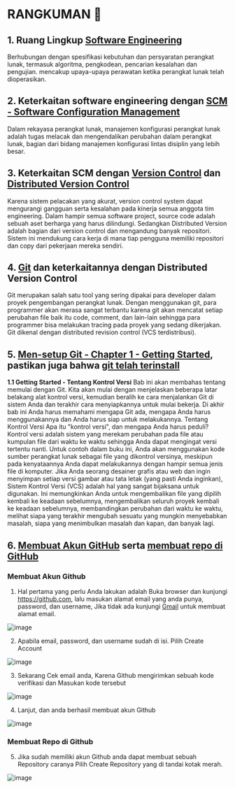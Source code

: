  # RANGKUMAN 📖

## 1. Ruang Lingkup [Software Engineering](https://en.wikipedia.org/wiki/Software_engineering)
Berhubungan dengan spesifikasi kebutuhan dan persyaratan perangkat lunak, termasuk algoritma, pengkodean, pencarian kesalahan dan pengujian. mencakup upaya-upaya perawatan ketika perangkat lunak telah dioperasikan.

## 2. Keterkaitan software engineering dengan [SCM - Software Configuration Management](https://en.wikipedia.org/wiki/Software_configuration_management)
Dalam rekayasa perangkat lunak, manajemen konfigurasi perangkat lunak adalah tugas melacak dan mengendalikan perubahan dalam perangkat lunak, bagian dari bidang manajemen konfigurasi lintas disiplin yang lebih besar.

## 3. Keterkaitan SCM dengan [Version Control](https://en.wikipedia.org/wiki/Version_control) dan [Distributed Version Control](https://en.wikipedia.org/wiki/Distributed_version_control)
Karena sistem pelacakan yang akurat, version control system dapat mengurangi gangguan serta kesalahan pada kinerja semua anggota tim engineering. Dalam hampir semua software project, source code adalah sebuah aset berharga yang harus dilindungi.
Sedangkan Distributed Version adalah bagian dari version control dan mengandung banyak repositori. Sistem ini mendukung cara kerja di mana tiap pengguna memiliki repositori dan copy dari pekerjaan mereka sendiri. 

## 4. [Git](https://github.com) dan keterkaitannya dengan Distributed Version Control
Git merupakan salah satu tool yang sering dipakai para developer dalam proyek pengembangan perangkat lunak. Dengan menggunakan git, para programmer akan merasa sangat terbantu karena git akan mencatat setiap perubahan file baik itu code, comment, dan lain-lain sehingga para programmer bisa melakukan tracing pada proyek yang sedang dikerjakan.
Git dikenal dengan distributed revision control (VCS terdistribusi).

## 5. [Men-setup Git - Chapter 1 - Getting Started](https://git-scm.com/book/en/v2/Getting-Started-About-Version-Control), pastikan juga bahwa [git telah terinstall](https://git-scm.com/book/en/v2/Getting-Started-Installing-Git)
**1.1 Getting Started - Tentang Kontrol Versi**
Bab ini akan membahas tentang memulai dengan Git. Kita akan mulai dengan menjelaskan beberapa latar belakang alat kontrol versi, kemudian beralih ke cara menjalankan Git di sistem Anda dan terakhir cara menyiapkannya untuk mulai bekerja. Di akhir bab ini Anda harus memahami mengapa Git ada, mengapa Anda harus menggunakannya dan Anda harus siap untuk melakukannya. Tentang Kontrol Versi Apa itu "kontrol versi", dan mengapa Anda harus peduli? Kontrol versi adalah sistem yang merekam perubahan pada file atau kumpulan file dari waktu ke waktu sehingga Anda dapat mengingat versi tertentu nanti. Untuk contoh dalam buku ini, Anda akan menggunakan kode sumber perangkat lunak sebagai file yang dikontrol versinya, meskipun pada kenyataannya Anda dapat melakukannya dengan hampir semua jenis file di komputer. Jika Anda seorang desainer grafis atau web dan ingin menyimpan setiap versi gambar atau tata letak (yang pasti Anda inginkan), Sistem Kontrol Versi (VCS) adalah hal yang sangat bijaksana untuk digunakan. Ini memungkinkan Anda untuk mengembalikan file yang dipilih kembali ke keadaan sebelumnya, mengembalikan seluruh proyek kembali ke keadaan sebelumnya, membandingkan perubahan dari waktu ke waktu, melihat siapa yang terakhir mengubah sesuatu yang mungkin menyebabkan masalah, siapa yang menimbulkan masalah dan kapan, dan banyak lagi.

## 6. [Membuat Akun GitHub](https://git-scm.com/book/en/v2/GitHub-Account-Setup-and-Configuration) serta [membuat repo di GitHub](https://git-scm.com/book/en/v2/GitHub-Account-Setup-and-Configuration)
### Membuat Akun Github

1. Hal pertama yang perlu Anda lakukan adalah Buka browser dan kunjungi https://github.com, lalu masukan alamat email yang anda punya, password, dan username, Jika tidak ada kunjungi [Gmail](gmail.com) untuk membuat alamat email.

![image](https://user-images.githubusercontent.com/70005931/184586917-a6444e50-cb24-4928-a050-2f86cc4010e6.png)

2. Apabila email, password, dan username sudah di isi. Pilih Create Account

![image](https://user-images.githubusercontent.com/70005931/184587585-22fdff73-1c27-4b07-8da9-c0e00f4fe22a.png)

3. Sekarang Cek email anda, Karena Github mengirimkan sebuah kode verifikasi dan Masukan kode tersebut

![image](https://user-images.githubusercontent.com/70005931/184587827-b3d99b30-f6c1-46f7-9269-32f62305200f.png)

4. Lanjut, dan anda berhasil membuat akun Github

![image](https://user-images.githubusercontent.com/70005931/184588104-0216a763-474f-416e-96e1-36acd02168a5.png)

### Membuat Repo di Github

5. Jika sudah memiliki akun Github anda dapat membuat sebuah Repository caranya Pilih Create Repository yang di tandai kotak merah.

![image](https://user-images.githubusercontent.com/70005931/184588451-6a6d2514-ee5c-49bc-9131-bbfe7fb2af82.png)

